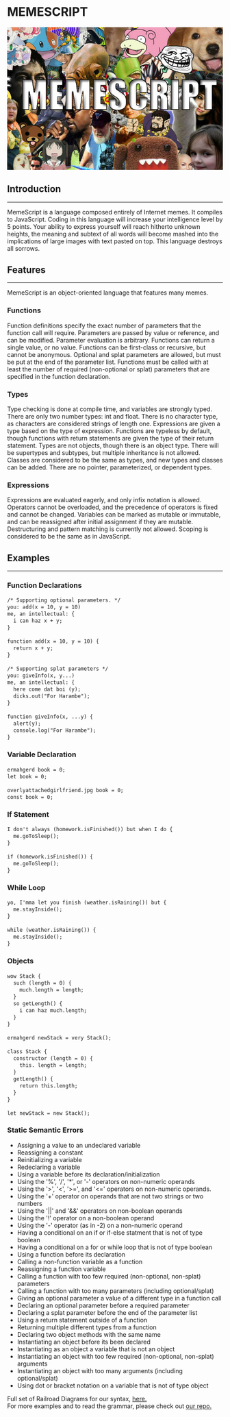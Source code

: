# MEMESCRIPT

<img src="memescript.jpg">

## Introduction
---
MemeScript is a language composed entirely of Internet memes. It compiles to JavaScript. Coding in this language will increase your intelligence level by 5 points. Your ability to express yourself will reach hitherto unknown heights, the meaning and subtext of all words will become mashed into the implications of large images with text pasted on top. This language destroys all sorrows.

## Features
---
MemeScript is an object-oriented language that features many memes.

### Functions
Function definitions specify the exact number of parameters that the function call will require. Parameters are passed by value or reference, and can be modified. Parameter evaluation is arbitrary. Functions can return a single value, or no value. Functions can be first-class or recursive, but cannot be anonymous. Optional and splat parameters are allowed, but must be put at the end of the parameter list. Functions must be called with at least the number of required (non-optional or splat) parameters that are specified in the function declaration.

### Types
Type checking is done at compile time, and variables are strongly typed. There are only two number types: int and float. There is no character type, as characters are considered strings of length one. Expressions are given a type based on the type of expression. Functions are typeless by default, though functions with return statements are given the type of their return statement. Types are not objects, though there is an object type. There will be supertypes and subtypes, but multiple inheritance is not allowed. Classes are considered to be the same as types, and new types and classes can be added. There are no pointer, parameterized, or dependent types.

### Expressions
Expressions are evaluated eagerly, and only infix notation is allowed. Operators cannot be overloaded, and the precedence of operators is fixed and cannot be changed. Variables can be marked as mutable or immutable, and can be reassigned after initial assignment if they are mutable. Destructuring and pattern matching is currently not allowed. Scoping is considered to be the same as in JavaScript.

## Examples
---

### Function Declarations
```
/* Supporting optional parameters. */
you: add(x = 10, y = 10)
me, an intellectual: { 
  i can haz x + y;
}

function add(x = 10, y = 10) {
  return x + y;
}

/* Supporting splat parameters */
you: giveInfo(x, y...)                
me, an intellectual: {
  here come dat boi (y);
  dicks.out("For Harambe");
}

function giveInfo(x, ...y) {
  alert(y);
  console.log("For Harambe");
}
```

### Variable Declaration
```
ermahgerd book = 0;
let book = 0;

overlyattachedgirlfriend.jpg book = 0;
const book = 0;
```

### If Statement
```
I don't always (homework.isFinished()) but when I do {
  me.goToSleep();
}

if (homework.isFinished()) {
  me.goToSleep();
}
```

### While Loop
```
yo, I'mma let you finish (weather.isRaining()) but {
  me.stayInside();
}

while (weather.isRaining()) {
  me.stayInside();
}
```

### Objects
```
wow Stack {    
  such (length = 0) {
    much.length = length;
  }
  so getLength() {
    i can haz much.length;
  }
}

ermahgerd newStack = very Stack();  

class Stack {
  constructor (length = 0) {
    this. length = length;
  }
  getLength() {
    return this.length;
  }
}
                
let newStack = new Stack();
```

### Static Semantic Errors
* Assigning a value to an undeclared variable
* Reassigning a constant
* Reinitializing a variable 
* Redeclaring a variable 
* Using a variable before its declaration/initialization
* Using the '%', '/', '\*', or '-' operators on non-numeric operands
* Using the '>', '<', '>=', and '<=' operators on non-numeric operands.
* Using the '+' operator on operands that are not two strings or two numbers
* Using the '||' and '&&' operators on non-boolean operands
* Using the '!' operator on a non-boolean operand
* Using the '-' operator (as in -2) on a non-numeric operand
* Having a conditional on an if or if-else statment that is not of type boolean
* Having a conditional on a for or while loop that is not of type boolean
* Using a function before its declaration 
* Calling a non-function variable as a function
* Reassigning a function variable 
* Calling a function with too few required (non-optional, non-splat) parameters 
* Calling a function with too many parameters (including optional/splat) 
* Giving an optional parameter a value of a different type in a function call
* Declaring an optional parameter before a required parameter 
* Declaring a splat parameter before the end of the parameter list 
* Using a return statement outside of a function
* Returning multiple different types from a function 
* Declaring two object methods with the same name 
* Instantiating an object before its been declared 
* Instantiating as an object a variable that is not an object
* Instantiating an object with too few required (non-optional, non-splat) arguments 
* Instantiating an object with too many arguments (including optional/splat) 
* Using dot or bracket notation on a variable that is not of type object

Full set of Railroad Diagrams for our syntax, [here.](https://rawgit.com/NAnguiano/memescript/gh-pages/docs/diagram.xhtml)  
For more examples and to read the grammar, please check out [our repo.](https://github.com/NAnguiano/memescript/)
